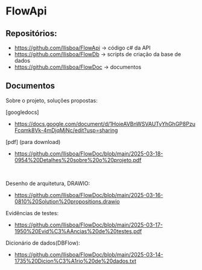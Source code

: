 # FlowApi

## Repositórios:
* https://github.com/llisboa/FlowApi -> código c# da API
* https://github.com/llisboa/FlowDb -> scripts de criação da base de dados
* https://github.com/llisboa/FlowDoc -> documentos

## Documentos
Sobre o projeto, soluções propostas:

[googledocs]
* https://docs.google.com/document/d/1HoieAVBnWSVAUTyYhGhGP8PzuFcqmk8Vk-4mDjqMjNc/edit?usp=sharing

[pdf] (para download)
* https://github.com/llisboa/FlowDoc/blob/main/2025-03-18-0954%20Detalhes%20sobre%20o%20projeto.pdf


<br>

Desenho de arquitetura, DRAWIO:
* https://github.com/llisboa/FlowDoc/blob/main/2025-03-16-0810%20Solution%20propositions.drawio

Evidências de testes:
* https://github.com/llisboa/FlowDoc/blob/main/2025-03-17-1950%20Evid%C3%AAncias%20de%20testes.pdf

Dicionário de dados(DBFlow):
* https://github.com/llisboa/FlowDoc/blob/main/2025-03-14-1735%20Dicion%C3%A1rio%20de%20dados.txt

